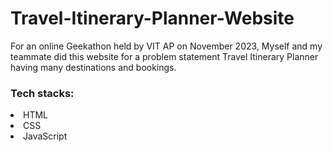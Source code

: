 # Travel-Itinerary-Planner-Website
For an online Geekathon held by VIT AP on November 2023, Myself and my teammate did this website for a problem statement Travel Itinerary Planner having many destinations and bookings. 
<h3>Tech stacks:</h3>
<li>
  HTML
</li>
 <li> 
  CSS
</li>
<li>
  JavaScript
</li>
